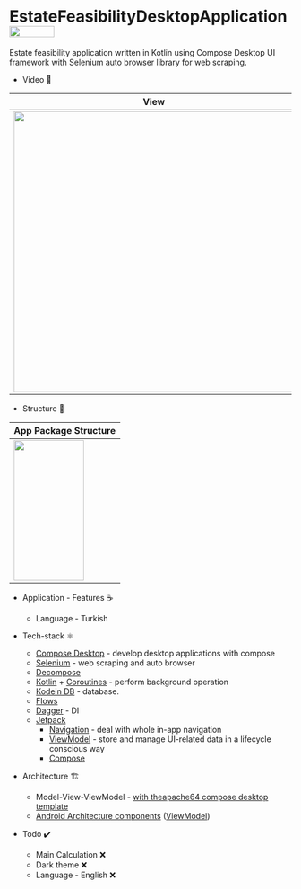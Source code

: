 # EstateFeasibilityDesktopApplication <img src="https://img.shields.io/badge/Windows-0078D6?style=for-the-badge&logo=windows&logoColor=white" width="80" height="20">

Estate feasibility application written in Kotlin using Compose Desktop UI framework with Selenium auto browser library for web scraping.
 
* Video 🧪

|View|
|----------------------|
|<img src="https://user-images.githubusercontent.com/50905347/160124239-7445df38-9ad4-46dc-a589-ab50248f50b9.gif" width="500" height="500">|

* Structure 🌲

|App Package Structure|
|---------------------|
|<img src="https://user-images.githubusercontent.com/50905347/160125292-79d1c5e5-96ec-4d6b-b3cd-312a4ccad946.png" width="125" height="250">|

* Application - Features ☕
   * Language - Turkish

* Tech-stack ⚛️
    * [Compose Desktop](https://www.jetbrains.com/lp/compose-desktop/) - develop desktop applications with compose
    * [Selenium](https://www.selenium.dev) - web scraping and auto browser
    * [Decompose](https://arkivanov.github.io/Decompose/)
    * [Kotlin](https://kotlinlang.org/) + [Coroutines](https://kotlinlang.org/docs/reference/coroutines-overview.html) - perform background operation
    * [Kodein DB](https://docs.kodein.org/kodein-db/0.8/index.html) - database.
    * [Flows](https://developer.android.com/kotlin/flow)
    * [Dagger](https://github.com/google/dagger) - DI
    * [Jetpack](https://developer.android.com/jetpack)
        * [Navigation](https://developer.android.com/topic/libraries/architecture/navigation/) - deal with whole in-app navigation      
        * [ViewModel](https://developer.android.com/topic/libraries/architecture/viewmodel) - store and manage UI-related data in a lifecycle conscious way
        * [Compose](https://developer.android.com/jetpack/compose)
* Architecture 🏗️
    * Model-View-ViewModel - [with theapache64 compose desktop template](https://github.com/theapache64/compose-desktop-template)
    * [Android Architecture components](https://developer.android.com/topic/libraries/architecture) ([ViewModel](https://developer.android.com/topic/libraries/architecture/viewmodel))
 
 * Todo ✔️
   * Main Calculation ❌
   * Dark theme ❌
   * Language - English ❌
